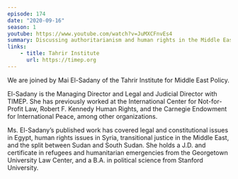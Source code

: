 ```yaml
---
episode: 174
date: "2020-09-16"
season: 1
youtube: https://www.youtube.com/watch?v=JuMXCFnvEs4
summary: Discussing authoritarianism and human rights in the Middle East
links:
    - title: Tahrir Institute
      url: https://timep.org
---
```

We are joined by Mai El-Sadany of the Tahrir Institute for Middle East Policy.

El-Sadany is the Managing Director and Legal and Judicial Director with TIMEP. She has previously worked at the International Center for Not-for-Profit Law, Robert F. Kennedy Human Rights, and the Carnegie Endowment for International Peace, among other organizations.

Ms. El-Sadany’s published work has covered legal and constitutional issues in Egypt, human rights issues in Syria, transitional justice in the Middle East, and the split between Sudan and South Sudan. She holds a J.D. and certificate in refugees and humanitarian emergencies from the Georgetown University Law Center, and a B.A. in political science from Stanford University.

